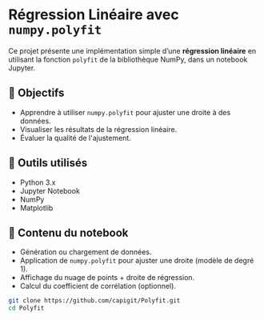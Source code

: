 # Régression Linéaire avec `numpy.polyfit`

Ce projet présente une implémentation simple d’une **régression linéaire** en utilisant la fonction `polyfit` de la bibliothèque NumPy, dans un notebook Jupyter.

## 📌 Objectifs

- Apprendre à utiliser `numpy.polyfit` pour ajuster une droite à des données.
- Visualiser les résultats de la régression linéaire.
- Évaluer la qualité de l'ajustement.

## 🧰 Outils utilisés

- Python 3.x
- Jupyter Notebook
- NumPy
- Matplotlib

## 📁 Contenu du notebook

- Génération ou chargement de données.
- Application de `numpy.polyfit` pour ajuster une droite (modèle de degré 1).
- Affichage du nuage de points + droite de régression.
- Calcul du coefficient de corrélation (optionnel).


```bash
git clone https://github.com/capigit/Polyfit.git
cd Polyfit
